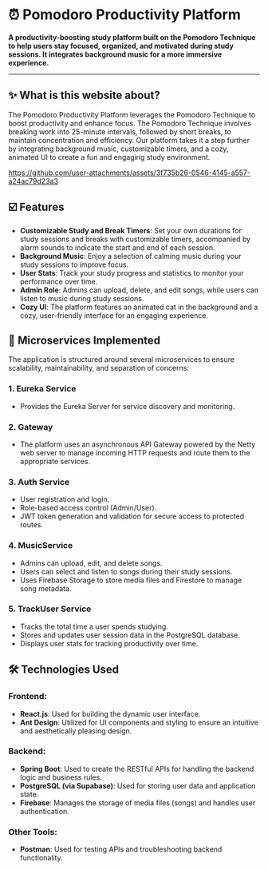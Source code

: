 # ⏰ Pomodoro Productivity Platform

**A productivity-boosting study platform built on the Pomodoro Technique to help users stay focused, organized, and motivated during study sessions. It integrates background music for a more immersive experience.**

---

## ✨ What is this website about?

The Pomodoro Productivity Platform leverages the Pomodoro Technique to boost productivity and enhance focus. The Pomodoro Technique involves breaking work into 25-minute intervals, followed by short breaks, to maintain concentration and efficiency. Our platform takes it a step further by integrating background music, customizable timers, and a cozy, animated UI to create a fun and engaging study environment.

https://github.com/user-attachments/assets/3f735b26-0546-4145-a557-a24ac79d23a3

## ☑️ Features

- **Customizable Study and Break Timers**: Set your own durations for study sessions and breaks with customizable timers, accompanied by alarm sounds to indicate the start and end of each session.
- **Background Music**: Enjoy a selection of calming music during your study sessions to improve focus.
- **User Stats**: Track your study progress and statistics to monitor your performance over time.
- **Admin Role**: Admins can upload, delete, and edit songs, while users can listen to music during study sessions.
- **Cozy UI**: The platform features an animated cat in the background and a cozy, user-friendly interface for an engaging experience.

## 🧩 Microservices Implemented

The application is structured around several microservices to ensure scalability, maintainability, and separation of concerns:
### 1. **Eureka Service**  
  - Provides the Eureka Server for service discovery and monitoring.  

### 2. **Gateway**  
  - The platform uses an asynchronous API Gateway powered by the Netty web server to manage incoming HTTP requests and route them to the appropriate services.

### 3. **Auth Service**
  - User registration and login.
  - Role-based access control (Admin/User).
  - JWT token generation and validation for secure access to protected routes.

### 4. **MusicService**
  - Admins can upload, edit, and delete songs.
  - Users can select and listen to songs during their study sessions.
  - Uses Firebase Storage to store media files and Firestore to manage song metadata.

### 5. **TrackUser Service**
  - Tracks the total time a user spends studying.
  - Stores and updates user session data in the PostgreSQL database.
  - Displays user stats for tracking productivity over time.

##  🛠️ Technologies Used

### **Frontend**:
- **React.js**: Used for building the dynamic user interface.
- **Ant Design**: Utilized for UI components and styling to ensure an intuitive and aesthetically pleasing design.

### **Backend**:
- **Spring Boot**: Used to create the RESTful APIs for handling the backend logic and business rules.
- **PostgreSQL (via Supabase)**: Used for storing user data and application state.
- **Firebase**: Manages the storage of media files (songs) and handles user authentication.

### **Other Tools**:
- **Postman**: Used for testing APIs and troubleshooting backend functionality.


